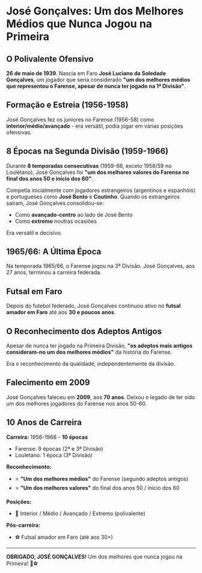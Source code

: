 # José Gonçalves: Um dos Melhores Médios que Nunca Jogou na Primeira

## O Polivalente Ofensivo

**26 de maio de 1939**. Nascia em Faro **José Luciano da Soledade Gonçalves**, um jogador que seria considerado **"um dos melhores médios que representou o Farense, apesar de nunca ter jogado na 1ª Divisão"**.

## Formação e Estreia (1956-1958)

José Gonçalves fez os juniores no Farense (1956-58) como **interior/médio/avançado** - era versátil, podia jogar em várias posições ofensivas.

## 8 Épocas na Segunda Divisão (1959-1966)

Durante **8 temporadas consecutivas** (1959-66, exceto 1958/59 no Louletano), José Gonçalves foi **"um dos melhores valores do Farense no final dos anos 50 e início dos 60"**.

Competia inicialmente com jogadores estrangeiros (argentinos e espanhóis) e portugueses como **José Bento** e **Coutinho**. Quando os estrangeiros saíram, José Gonçalves consolidou-se:
- Como **avançado-centro** ao lado de José Bento
- Como **extremo** noutras ocasiões

Era versátil e decisivo.

## 1965/66: A Última Época

Na temporada 1965/66, o Farense jogou na 3ª Divisão. José Gonçalves, aos 27 anos, terminou a carreira federada.

## Futsal em Faro

Depois do futebol federado, José Gonçalves continuou ativo no **futsal amador em Faro** até aos **30 e poucos anos**.

## O Reconhecimento dos Adeptos Antigos

Apesar de nunca ter jogado na Primeira Divisão, **"os adeptos mais antigos consideram-no um dos melhores médios"** da história do Farense.

Era o reconhecimento da qualidade, independentemente da divisão.

## Falecimento em 2009

José Gonçalves faleceu em **2009**, aos **70 anos**. Deixou o legado de ter sido um dos melhores jogadores do Farense nos anos 50-60.

## 10 Anos de Carreira

**Carreira:** 1956-1966 - **10 épocas**
- Farense: 9 épocas (2ª e 3ª Divisão)
- Louletano: 1 época (3ª Divisão)

**Reconhecimento:**
- ⭐ **"Um dos melhores médios"** do Farense (segundo adeptos antigos)
- ⭐ **"Um dos melhores valores"** do final dos anos 50 / início dos 60

**Posições:**
- 🎯 Interior / Médio / Avançado / Extremo (polivalente)

**Pós-carreira:**
- ⚽ Futsal amador em Faro (até aos 30+)

---

**OBRIGADO, JOSÉ GONÇALVES!** Um dos melhores que nunca jogou na Primeira! 🦁⚽
